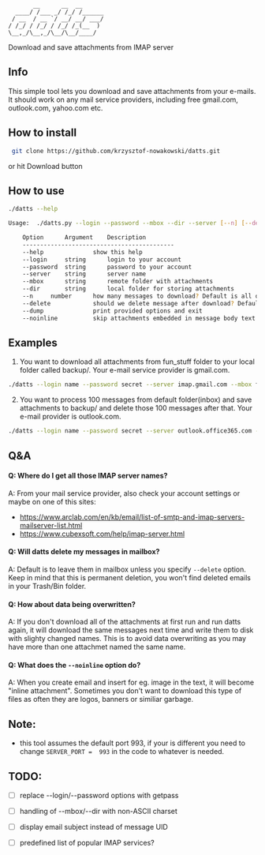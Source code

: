 	       __      __  __      
	  ____/ /___ _/ /_/ /______
	 / __  / __ `/ __/ __/ ___/
	/ /_/ / /_/ / /_/ /_(__  ) 
	\__,_/\__,_/\__/\__/____/
Download and save attachments from IMAP server

## Info

This simple tool lets you download and save attachments from your e-mails. It should work on any mail service providers,
including free gmail.com, outlook.com, yahoo.com etc.

## How to install

```sh
 git clone https://github.com/krzysztof-nowakowski/datts.git
```
or hit Download button

## How to use

```sh
./datts --help

Usage:  ./datts.py --login --password --mbox --dir --server [--n] [--delete] [--dump] [--noinline] [--help]

	Option		Argument	Description
	-------------------------------------------
	--help				show this help	
	--login		string		login to your account
	--password	string		password to your account
	--server	string		server name
	--mbox		string		remote folder with attachments
	--dir		string		local folder for storing attachments
	--n		number		how many messages to download? Default is all of them.
	--delete			should we delete message after download? Default is to NOT delete.
	--dump				print provided options and exit
	--noinline			skip attachments embedded in message body text

```

## Examples

1. You want to download all attachments from fun_stuff folder to your local folder called backup/. Your e-mail service provider
is gmail.com.

```sh
./datts --login name --password secret --server imap.gmail.com --mbox fun_stuff --dir backup/ 
```
2. You want to process 100 messages from default folder(inbox) and save attachments to backup/ and delete those 100 messages after that. Your e-mail provider is outlook.com.

```sh
./datts --login name --password secret --server outlook.office365.com --mbox inbox --dir backup/ --n 100 --delete
```

## Q&A

#### Q: Where do I get all those IMAP server names?

A: From your mail service provider, also check your account settings or maybe on one of this sites:
* https://www.arclab.com/en/kb/email/list-of-smtp-and-imap-servers-mailserver-list.html
* https://www.cubexsoft.com/help/imap-server.html

#### Q: Will datts delete my messages in mailbox?

A: Default is to leave them in mailbox unless you specify `--delete` option. Keep in mind that this is permanent deletion, you won't find deleted emails in your Trash/Bin folder.

#### Q: How about data being overwritten?

A:  If you don't download all of the attachments at first run and run datts again, it will download the same messages next time and write them to disk with slighty changed names. This is to avoid data overwriting as you may have more than one attachmet named the same name.

#### Q: What does the `--noinline` option do?

A: When you create email and insert for eg. image in the text, it will become "inline attachment". Sometimes you don't want to download this type of files as often they are logos, banners or similiar garbage.

## Note: 
- this tool assumes the default port 993, if your is different you need to change `SERVER_PORT =  993` in the code
to whatever is needed.

## TODO:

- [ ] replace --login/--password options with getpass
- [ ] handling of --mbox/--dir with non-ASCII charset
- [ ] display email subject instead of message UID
- [ ] predefined list of popular IMAP services?

